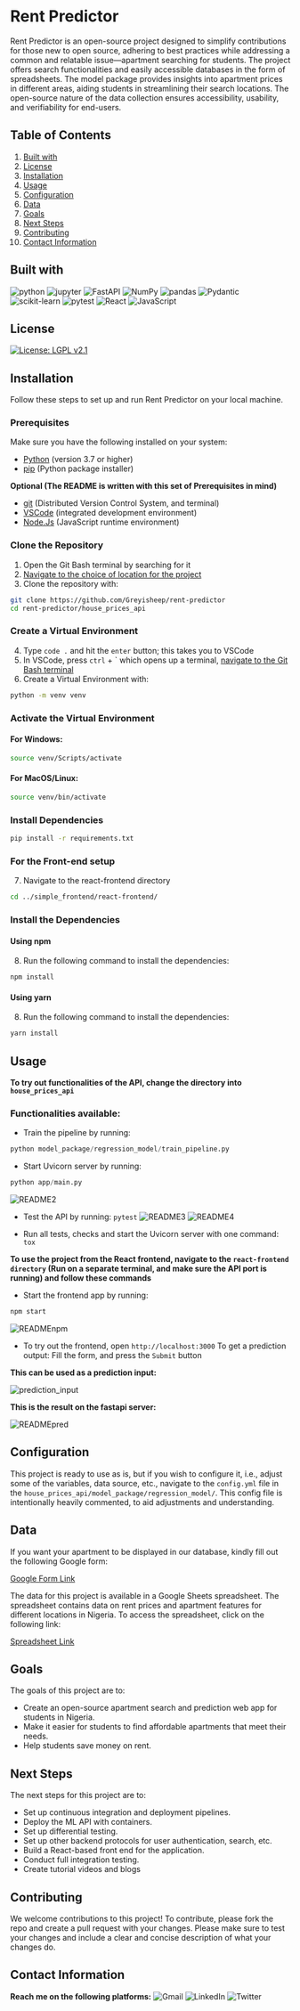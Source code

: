 # Rent Predictor

Rent Predictor is an open-source project designed to simplify contributions for those new to open source, adhering to best practices while addressing a common and relatable issue—apartment searching for students. The project offers search functionalities and easily accessible databases in the form of spreadsheets. The model package provides insights into apartment prices in different areas, aiding students in streamlining their search locations. The open-source nature of the data collection ensures accessibility, usability, and verifiability for end-users.

## Table of Contents

1. [Built with](#built-with)
2. [License](#license)
3. [Installation](#installation)
4. [Usage](#usage)
5. [Configuration](#configuration)
6. [Data](#data)
7. [Goals](#goals)
8. [Next Steps](#next-steps)
9. [Contributing](#contributing)
10. [Contact Information](#contact-information)

## Built with
![python](https://img.shields.io/badge/python-%232b5b84?logo=python&logoColor=white&link=https%3A%2F%2Fwww.python.org%2F)
![jupyter](https://img.shields.io/badge/jupyter-%23e46e2e?logo=jupyter&logoColor=white&link=https%3A%2F%2Fjupyter.org%2F)
![FastAPI](https://img.shields.io/badge/FastAPI-grey?logo=fastapi&logoColor=white&color=%23007a6c&link=https%3A%2F%2Ffastapi.tiangolo.com%2F)
![NumPy](https://img.shields.io/badge/NumPy-%234d77cf?logo=numpy&logoColor=white&link=https%3A%2F%2Fnumpy.org%2F)
![pandas](https://img.shields.io/badge/pandas-%236f42c1?logo=pandas&logoColor=white&link=https%3A%2F%2Fpandas.pydata.org%2F)
![Pydantic](https://img.shields.io/badge/Pydantic-%23e92063?logo=pydantic&logoColor=white&link=https%3A%2F%2Fdocs.pydantic.dev%2Flatest%2F)
![scikit-learn](https://img.shields.io/badge/scikit--learn-%23FF9C34?logo=scikitlearn&logoColor=white&link=https%3A%2F%2Fscikit-learn.org%2Fstable%2F)
![pytest](https://img.shields.io/badge/pytest-rgb(0%2C%20159%2C%20227)?logo=pytest&logoColor=white&link=https%3A%2F%2Fdocs.pytest.org%2Fen%2F7.4.x%2F)
![React](https://img.shields.io/badge/React-%23087ea4?logo=react&logoColor=white&link=https%3A%2F%2Freact.dev%2F)
![JavaScript](https://img.shields.io/badge/JavaScript-yellow?logo=javascript&logoColor=white&link=https%3A%2F%2Fwww.javascript.com%2F)

## License
[![License: LGPL v2.1](https://img.shields.io/badge/License-LGPL_v2.1-blue.svg)](https://www.gnu.org/licenses/lgpl-2.1)

## Installation

Follow these steps to set up and run Rent Predictor on your local machine.

### Prerequisites

Make sure you have the following installed on your system:

- [Python](https://www.python.org/downloads/) (version 3.7 or higher)
- [pip](https://pip.pypa.io/en/stable/installation/) (Python package installer)

**Optional (The README is written with this set of Prerequisites in mind)**

- [git](https://git-scm.com/downloads) (Distributed Version Control System, and terminal)
- [VSCode](https://code.visualstudio.com/download) (integrated development environment)
- [Node.Js](https://nodejs.org/en/download) (JavaScript runtime environment)


### Clone the Repository

1. Open the Git Bash terminal by searching for it
2. [Navigate to the choice of location for the project](https://www.nobledesktop.com/learn/git/command-line-basics#:~:text=Commands%20such%20as%20cd%20are,the%20contents%20of%20a%20folder.)
3. Clone the repository with:

```bash
git clone https://github.com/Greyisheep/rent-predictor
cd rent-predictor/house_prices_api
```

### Create a Virtual Environment

4. Type `code .` and hit the `enter` button; this takes you to VSCode
5. In VSCode, press `ctrl` + ` which opens up a terminal, [navigate to the Git Bash terminal](https://code.visualstudio.com/docs/sourcecontrol/intro-to-git#:~:text=If%20you%20want%20to%20set,be%20opened%20with%20Git%20Bash.)
6. Create a Virtual Environment with:

```bash
python -m venv venv
```

### Activate the Virtual Environment

#### For Windows:

```bash
source venv/Scripts/activate
```

#### For MacOS/Linux:

```bash
source venv/bin/activate
```

### Install Dependencies

```bash
pip install -r requirements.txt
```

### For the Front-end setup
7. Navigate to the react-frontend directory

```bash
cd ../simple_frontend/react-frontend/
```

### Install the Dependencies

#### Using npm
8. Run the following command to install the dependencies:
```bash
npm install
```

#### Using yarn
8. Run the following command to install the dependencies:
```bash
yarn install
```

## Usage
**To try out functionalities of the API, change the directory into `house_prices_api`**

### Functionalities available:
- Train the pipeline by running:
```python
python model_package/regression_model/train_pipeline.py
```
- Start Uvicorn server by running:
```python
python app/main.py
```
![README2](https://github.com/Greyisheep/rent-predictor/assets/97015429/f58aa3a6-5b99-44d6-a728-5c124b6b7565)

- Test the API by running:
`pytest`
![README3](https://github.com/Greyisheep/rent-predictor/assets/97015429/e6c121e3-fb91-4656-a0e1-0ea47856504b)
![README4](https://github.com/Greyisheep/rent-predictor/assets/97015429/94b774b4-0c95-43ed-ad7d-27a3bc341260)

- Run all tests, checks and start the Uvicorn server with one command:
`tox`

**To use the project from the React frontend, navigate to the `react-frontend directory` (Run on a separate terminal, and make sure the API port is running) and follow these commands**
- Start the frontend app by running:
```bash
npm start
```
![READMEnpm](https://github.com/Greyisheep/rent-predictor/assets/97015429/37033b50-e76a-468c-a522-29340fd733db)

- To try out the frontend, open `http://localhost:3000`
To get a prediction output: Fill the form, and press the `Submit` button

**This can be used as a prediction input:**

![prediction_input](https://github.com/Greyisheep/rent-predictor/assets/97015429/5fb1b0f4-a51d-4fa6-9ee7-594c72fa3168)

**This is the result on the fastapi server:**

![READMEpred](https://github.com/Greyisheep/rent-predictor/assets/97015429/3c0f324b-f019-40df-9a98-124392e3e2b4)

## Configuration
This project is ready to use as is, but if you wish to configure it, i.e., adjust some of the variables, data source, etc., navigate to the `config.yml` file in the `house_prices_api/model_package/regression_model/`. This config file is intentionally heavily commented, to aid adjustments and understanding.

## Data
If you want your apartment to be displayed in our database, kindly fill out the following Google form:

[Google Form Link](https://forms.gle/xHqq2mQ4yi1C6sTR8)

The data for this project is available in a Google Sheets spreadsheet. The spreadsheet contains data on rent prices and apartment features for different locations in Nigeria. To access the spreadsheet, click on the following link:

[Spreadsheet Link](https://docs.google.com/spreadsheets/d/1l4Ea9PXEXv_GwcIWTORX_oK6TgZds7yTrek-fGLbJq8/edit?usp=sharing)

## Goals

The goals of this project are to:

* Create an open-source apartment search and prediction web app for students in Nigeria.
* Make it easier for students to find affordable apartments that meet their needs.
* Help students save money on rent.

## Next Steps

The next steps for this project are to:

- Set up continuous integration and deployment pipelines.
- Deploy the ML API with containers.
- Set up differential testing.
- Set up other backend protocols for user authentication, search, etc.
- Build a React-based front end for the application.
- Conduct full integration testing.
- Create tutorial videos and blogs

## Contributing

We welcome contributions to this project! To contribute, please fork the repo and create a pull request with your changes. Please make sure to test your changes and include a clear and concise description of what your changes do.

## Contact Information

**Reach me on the following platforms:**
![Gmail](https://img.shields.io/badge/Gmail-D14836?logo=gmail&logoColor=white&link=ibeawuchiclaret%40gmail.com)
![LinkedIn](https://img.shields.io/badge/LinkedIn-0077B5?logo=linkedin&logoColor=white&link=https%3A%2F%2Fwww.linkedin.com%2Fin%2Fclaret-ibeawuchi%2F)
![Twitter](https://img.shields.io/badge/Twitter-1DA1F2?logo=twitter&logoColor=white&link=https%3A%2F%2Ftwitter.com%2FGreyisheepai)
